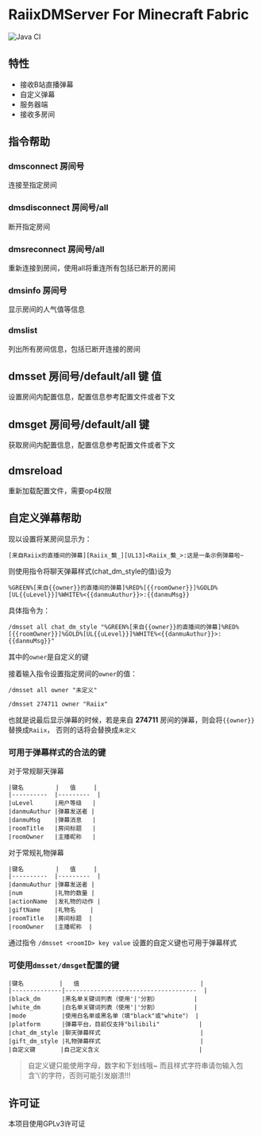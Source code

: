 # RaiixDMServer For Minecraft Fabric
![Java CI](https://github.com/rayxuln/RaiixDMServer/workflows/Java%20CI/badge.svg?branch=1.15.2)

## 特性
- 接收B站直播弹幕
- 自定义弹幕
- 服务器端
- 接收多房间

## 指令帮助
### dmsconnect 房间号

连接至指定房间

### dmsdisconnect 房间号/all

断开指定房间

### dmsreconnect 房间号/all

重新连接到房间，使用all将重连所有包括已断开的房间

### dmsinfo 房间号

显示房间的人气值等信息

### dmslist

列出所有房间信息，包括已断开连接的房间

## dmsset 房间号/default/all 键 值

设置房间内配置信息，配置信息参考配置文件或者下文

## dmsget 房间号/default/all 键

获取房间内配置信息，配置信息参考配置文件或者下文

## dmsreload

重新加载配置文件，需要op4权限

## 自定义弹幕帮助

现以设置将某房间显示为：

`[来自Raiix的直播间的弹幕][Raiix_蘩_][UL13]<Raiix_蘩_>:这是一条示例弹幕啦~`

则使用指令将聊天弹幕样式(chat_dm_style的值)设为

`%GREEN%[来自{{owner}}的直播间的弹幕]%RED%[{{roomOwner}}]%GOLD%[UL{{uLevel}}]%WHITE%<{{danmuAuthur}}>:{{danmuMsg}}`

具体指令为：

`/dmsset all chat_dm_style "%GREEN%[来自{{owner}}的直播间的弹幕]%RED%[{{roomOwner}}]%GOLD%[UL{{uLevel}}]%WHITE%<{{danmuAuthur}}>:{{danmuMsg}}"`

其中的`owner`是自定义的键

接着输入指令设置指定房间的`owner`的值：

`/dmsset all owner "未定义"`

`/dmsset 274711 owner "Raiix"`

也就是说最后显示弹幕的时候，若是来自 **274711** 房间的弹幕，则会将`{{owner}}`替换成`Raiix`，
否则的话将会替换成`未定义`

### 可用于弹幕样式的合法的键
对于常规聊天弹幕
```
|键名         |   值     |
|----------  |---------  |
|uLevel      |用户等级   |
|danmuAuthur |弹幕发送者 |
|danmuMsg    |弹幕消息   |
|roomTitle   |房间标题   |
|roomOwner   |主播昵称   |
```

对于常规礼物弹幕
```
|键名         |   值     |
|----------  |---------  |
|danmuAuthur |弹幕发送者 |
|num         |礼物的数量 |
|actionName  |发礼物的动作 |
|giftName    |礼物名    |
|roomTitle   |房间标题  |
|roomOwner   |主播昵称  |
```

通过指令 `/dmsset <roomID> key value` 设置的自定义键也可用于弹幕样式

### 可使用`dmsset/dmsget`配置的键
```
|键名          |   值                                  |
|--------------|-------------------------------------  |
|black_dm      |黑名单关键词列表（使用'|'分割）          |
|white_dm      |白名单关键词列表（使用'|'分割）          |
|mode          |使用白名单或黑名单（填"black"或"white"） |
|platform      |弹幕平台，目前仅支持"bilibili"           |
|chat_dm_style |聊天弹幕样式                            |
|gift_dm_style |礼物弹幕样式                            |
|自定义键       |自己定义含义                            |
```
> 自定义键只能使用字母，数字和下划线哦~
> 而且样式字符串请勿输入包含'\\'的字符，否则可能引发崩溃!!!

## 许可证

本项目使用GPLv3许可证